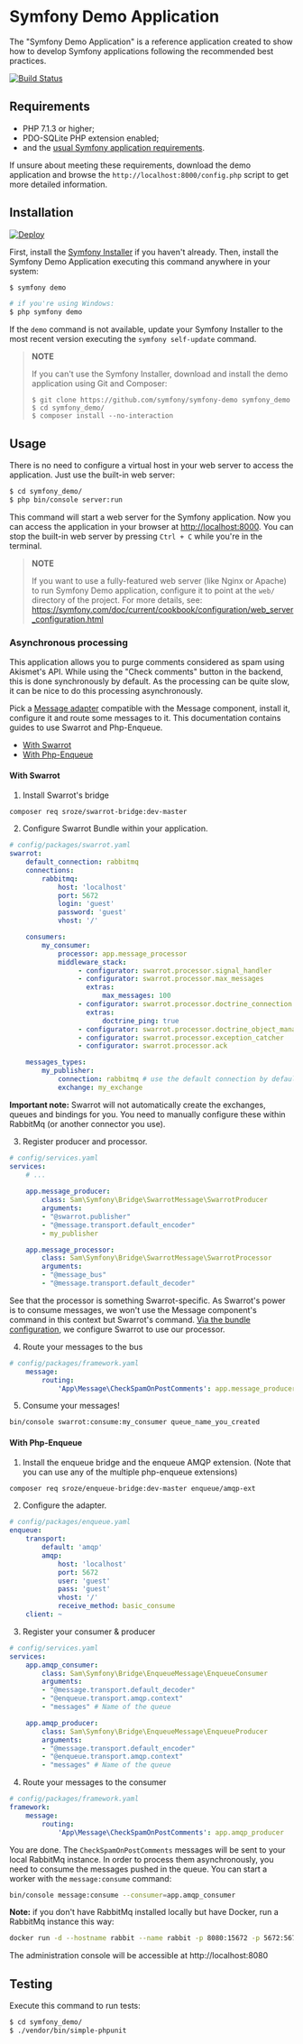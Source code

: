 Symfony Demo Application
========================

The "Symfony Demo Application" is a reference application created to show how
to develop Symfony applications following the recommended best practices.

[![Build Status](https://travis-ci.org/symfony/symfony-demo.svg?branch=master)](https://travis-ci.org/symfony/symfony-demo)

Requirements
------------

  * PHP 7.1.3 or higher;
  * PDO-SQLite PHP extension enabled;
  * and the [usual Symfony application requirements](https://symfony.com/doc/current/reference/requirements.html).

If unsure about meeting these requirements, download the demo application and
browse the `http://localhost:8000/config.php` script to get more detailed
information.

Installation
------------

[![Deploy](https://www.herokucdn.com/deploy/button.png)](https://heroku.com/deploy)

First, install the [Symfony Installer](https://github.com/symfony/symfony-installer)
if you haven't already. Then, install the Symfony Demo Application executing
this command anywhere in your system:

```bash
$ symfony demo

# if you're using Windows:
$ php symfony demo
```

If the `demo` command is not available, update your Symfony Installer to the
most recent version executing the `symfony self-update` command.

> **NOTE**
>
> If you can't use the Symfony Installer, download and install the demo
> application using Git and Composer:
>
>     $ git clone https://github.com/symfony/symfony-demo symfony_demo
>     $ cd symfony_demo/
>     $ composer install --no-interaction

Usage
-----

There is no need to configure a virtual host in your web server to access the application.
Just use the built-in web server:

```bash
$ cd symfony_demo/
$ php bin/console server:run
```

This command will start a web server for the Symfony application. Now you can
access the application in your browser at <http://localhost:8000>. You can
stop the built-in web server by pressing `Ctrl + C` while you're in the
terminal.

> **NOTE**
>
> If you want to use a fully-featured web server (like Nginx or Apache) to run
> Symfony Demo application, configure it to point at the `web/` directory of the project.
> For more details, see:
> https://symfony.com/doc/current/cookbook/configuration/web_server_configuration.html

### Asynchronous processing

This application allows you to purge comments considered as spam using Akismet's API. While using the "Check comments"
button in the backend, this is done synchronously by default. As the processing can be quite slow, it can be nice to
do this processing asynchronously. 

Pick a [Message adapter](https://github.com/sroze/symfony/blob/add-message-component/src/Symfony/Component/Message/README.md#adapters)
compatible with the Message component, install it, configure it and route some messages to it. This documentation contains 
guides to use Swarrot and Php-Enqueue.

- [With Swarrot](#with-swarrot)
- [With Php-Enqueue](#with-php-enqueue)

#### With Swarrot

1. Install Swarrot's bridge
```
composer req sroze/swarrot-bridge:dev-master
```

2. Configure Swarrot Bundle within your application. 
```yaml
# config/packages/swarrot.yaml
swarrot:
    default_connection: rabbitmq
    connections:
        rabbitmq:
            host: 'localhost'
            port: 5672
            login: 'guest'
            password: 'guest'
            vhost: '/'

    consumers:
        my_consumer:
            processor: app.message_processor
            middleware_stack:
                 - configurator: swarrot.processor.signal_handler
                 - configurator: swarrot.processor.max_messages
                   extras:
                       max_messages: 100
                 - configurator: swarrot.processor.doctrine_connection
                   extras:
                       doctrine_ping: true
                 - configurator: swarrot.processor.doctrine_object_manager
                 - configurator: swarrot.processor.exception_catcher
                 - configurator: swarrot.processor.ack

    messages_types:
        my_publisher:
            connection: rabbitmq # use the default connection by default
            exchange: my_exchange
```

**Important note:** Swarrot will not automatically create the exchanges, queues and bindings for you. You need to manually
configure these within RabbitMq (or another connector you use).

3. Register producer and processor.
```yaml
# config/services.yaml
services:
    # ...
    
    app.message_producer:
        class: Sam\Symfony\Bridge\SwarrotMessage\SwarrotProducer
        arguments:
        - "@swarrot.publisher"
        - "@message.transport.default_encoder"
        - my_publisher

    app.message_processor:
        class: Sam\Symfony\Bridge\SwarrotMessage\SwarrotProcessor
        arguments:
        - "@message_bus"
        - "@message.transport.default_decoder"
```

See that the processor is something Swarrot-specific. As Swarrot's power is to consume messages, we won't use the Message
component's command in this context but Swarrot's command. [Via the bundle configuration](https://github.com/sroze/symfony-demo/blob/6afc2c6116466e1d3610abe7491d40035c0bf4b3/config/packages/swarrot.yaml#L14),
we configure Swarrot to use our processor.

4. Route your messages to the bus
```yaml
# config/packages/framework.yaml
    message:
        routing:
            'App\Message\CheckSpamOnPostComments': app.message_producer
```

5. Consume your messages!
```bash
bin/console swarrot:consume:my_consumer queue_name_you_created
```

#### With Php-Enqueue

1. Install the enqueue bridge and the enqueue AMQP extension. (Note that you can use any of the multiple php-enqueue extensions)

```
composer req sroze/enqueue-bridge:dev-master enqueue/amqp-ext
```

2. Configure the adapter.
```yaml
# config/packages/enqueue.yaml
enqueue:
    transport:
        default: 'amqp'
        amqp:
            host: 'localhost'
            port: 5672
            user: 'guest'
            pass: 'guest'
            vhost: '/'
            receive_method: basic_consume
    client: ~
```

3. Register your consumer & producer
```yaml
# config/services.yaml
services:
    app.amqp_consumer:
        class: Sam\Symfony\Bridge\EnqueueMessage\EnqueueConsumer
        arguments:
        - "@message.transport.default_decoder"
        - "@enqueue.transport.amqp.context"
        - "messages" # Name of the queue

    app.amqp_producer:
        class: Sam\Symfony\Bridge\EnqueueMessage\EnqueueProducer
        arguments: 
        - "@message.transport.default_encoder"
        - "@enqueue.transport.amqp.context"
        - "messages" # Name of the queue
```

4. Route your messages to the consumer
```yaml
# config/packages/framework.yaml
framework:
    message:
        routing:
            'App\Message\CheckSpamOnPostComments': app.amqp_producer
```

You are done. The `CheckSpamOnPostComments` messages will be sent to your local RabbitMq instance. In order to process
them asynchronously, you need to consume the messages pushed in the queue. You can start a worker with the `message:consume`
command:

```bash
bin/console message:consume --consumer=app.amqp_consumer
```

**Note:** if you don't have RabbitMq installed locally but have Docker, run a RabbitMq instance this way:
```sh
docker run -d --hostname rabbit --name rabbit -p 8080:15672 -p 5672:5672 rabbitmq:3-management
```
The administration console will be accessible at http://localhost:8080 

Testing
-------

Execute this command to run tests:

```bash
$ cd symfony_demo/
$ ./vendor/bin/simple-phpunit
```
